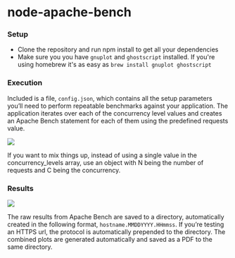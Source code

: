 node-apache-bench
=================

### Setup
* Clone the repository and run npm install to get all your dependencies
* Make sure you you have ```gnuplot``` and ```ghostscript``` installed. If you're using homebrew it's as easy as ```brew install gnuplot ghostscript```

### Execution

Included is a file, ```config.json```, which contains all the setup parameters you’ll need to perform repeatable benchmarks against your application. The application iterates over each of the concurrency level values and creates an Apache Bench statement for each of them using the predefined requests value.

![](http://fourkitchens.com/sites/default/files/blog/inline-images/configjson.png)

If you want to mix things up, instead of using a single value in the concurrency_levels array, use an object with N being the number of requests and C being the concurrency.

### Results

![](http://fourkitchens.com/sites/default/files/blog/inline-images/abpreview.png)

The raw results from Apache Bench are saved to a directory, automatically created in the following format, ```hostname.MMDDYYYY.HHmmss```. If you’re testing an HTTPS url, the protocol is automatically prepended to the directory. The combined plots are generated automatically and saved as a PDF to the same directory.

